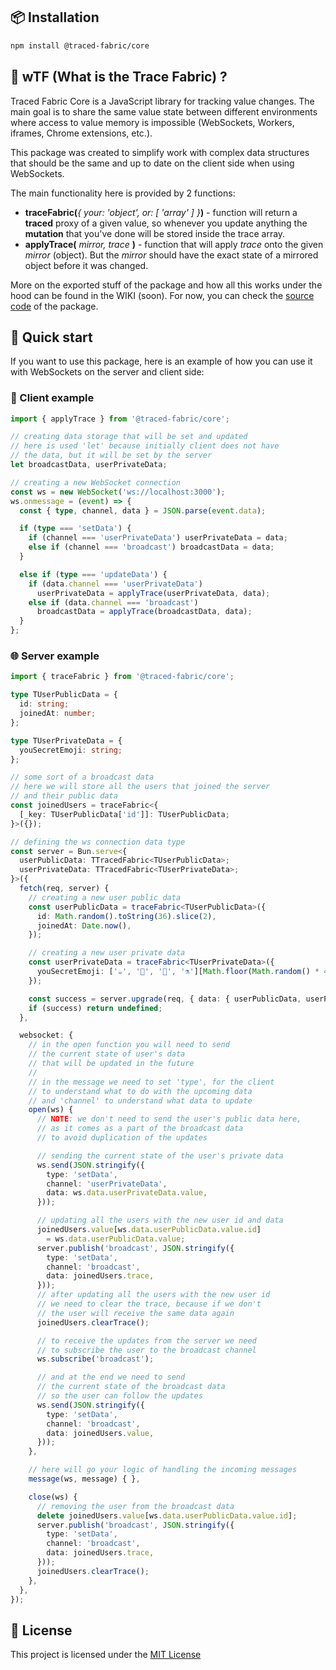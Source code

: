 ## 📦 Installation

```bash
npm install @traced-fabric/core
```

## 🔮 wTF (What is the Trace Fabric) ?

Traced Fabric Core is a JavaScript library for tracking value changes.
The main goal is to share the same value state between different environments where access to value memory is impossible (WebSockets, Workers, iframes, Chrome extensions, etc.).

This package was created to simplify work with complex data structures that should be the same and up to date on the client side when using WebSockets.

The main functionality here is provided by 2 functions:

* **traceFabric(**_{ your: 'object', or: \[ 'array' \] }_**)** - function will return a **traced** proxy of a given value, so whenever you update anything the **mutation** that you've done will be stored inside the trace array.
* **applyTrace(** _mirror, trace_ **)** - function that will apply _trace_ onto the given _mirror_ (object). But the _mirror_ should have the exact state of a mirrored object before it was changed.

More on the exported stuff of the package and how all this works under the hood can be found in the WIKI (soon).
For now, you can check the [source code](https://github.com/traced-fabric/core/tree/main/src) of the package.

## 🚀 Quick start

If you want to use this package, here is an example of how you can use it with WebSockets on the server and client side:

### 📱 Client example

```typescript
import { applyTrace } from '@traced-fabric/core';

// creating data storage that will be set and updated
// here is used 'let' because initially client does not have
// the data, but it will be set by the server
let broadcastData, userPrivateData;

// creating a new WebSocket connection
const ws = new WebSocket('ws://localhost:3000');
ws.onmessage = (event) => {
  const { type, channel, data } = JSON.parse(event.data);

  if (type === 'setData') {
    if (channel === 'userPrivateData') userPrivateData = data;
    else if (channel === 'broadcast') broadcastData = data;
  }

  else if (type === 'updateData') {
    if (data.channel === 'userPrivateData')
      userPrivateData = applyTrace(userPrivateData, data);
    else if (data.channel === 'broadcast')
      broadcastData = applyTrace(broadcastData, data);
  }
};
```

### 🌐 Server example

```typescript
import { traceFabric } from '@traced-fabric/core';

type TUserPublicData = {
  id: string;
  joinedAt: number;
};

type TUserPrivateData = {
  youSecretEmoji: string;
};

// some sort of a broadcast data
// here we will store all the users that joined the server
// and their public data
const joinedUsers = traceFabric<{
  [_key: TUserPublicData['id']]: TUserPublicData;
}>({});

// defining the ws connection data type
const server = Bun.serve<{
  userPublicData: TTracedFabric<TUserPublicData>;
  userPrivateData: TTracedFabric<TUserPrivateData>;
}>({
  fetch(req, server) {
    // creating a new user public data
    const userPublicData = traceFabric<TUserPublicData>({
      id: Math.random().toString(36).slice(2),
      joinedAt: Date.now(),
    });

    // creating a new user private data
    const userPrivateData = traceFabric<TUserPrivateData>({
      youSecretEmoji: ['☕', '🦄', '🐲', '⚗️'][Math.floor(Math.random() * 4)],
    });

    const success = server.upgrade(req, { data: { userPublicData, userPrivateData } });
    if (success) return undefined;
  },

  websocket: {
    // in the open function you will need to send
    // the current state of user's data
    // that will be updated in the future
    //
    // in the message we need to set 'type', for the client
    // to understand what to do with the upcoming data
    // and 'channel' to understand what data to update
    open(ws) {
      // NOTE: we don't need to send the user's public data here,
      // as it comes as a part of the broadcast data
      // to avoid duplication of the updates

      // sending the current state of the user's private data
      ws.send(JSON.stringify({
        type: 'setData',
        channel: 'userPrivateData',
        data: ws.data.userPrivateData.value,
      }));

      // updating all the users with the new user id and data
      joinedUsers.value[ws.data.userPublicData.value.id]
        = ws.data.userPublicData.value;
      server.publish('broadcast', JSON.stringify({
        type: 'setData',
        channel: 'broadcast',
        data: joinedUsers.trace,
      }));
      // after updating all the users with the new user id
      // we need to clear the trace, because if we don't
      // the user will receive the same data again
      joinedUsers.clearTrace();

      // to receive the updates from the server we need
      // to subscribe the user to the broadcast channel
      ws.subscribe('broadcast');

      // and at the end we need to send
      // the current state of the broadcast data
      // so the user can follow the updates
      ws.send(JSON.stringify({
        type: 'setData',
        channel: 'broadcast',
        data: joinedUsers.value,
      }));
    },

    // here will go your logic of handling the incoming messages
    message(ws, message) { },

    close(ws) {
      // removing the user from the broadcast data
      delete joinedUsers.value[ws.data.userPublicData.value.id];
      server.publish('broadcast', JSON.stringify({
        type: 'setData',
        channel: 'broadcast',
        data: joinedUsers.trace,
      }));
      joinedUsers.clearTrace();
    },
  },
});
```

## 📜 License

This project is licensed under the [MIT License]((https://github.com/traced-fabric/core/blob/main/LICENCE))
